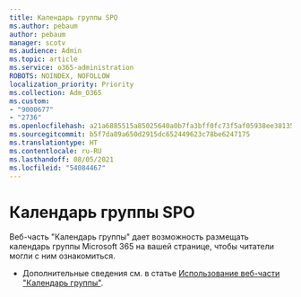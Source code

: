 ```yaml
---
title: Календарь группы SPO
ms.author: pebaum
author: pebaum
manager: scotv
ms.audience: Admin
ms.topic: article
ms.service: o365-administration
ROBOTS: NOINDEX, NOFOLLOW
localization_priority: Priority
ms.collection: Adm_O365
ms.custom:
- "9000677"
- "2736"
ms.openlocfilehash: a21a6885515a85025640a0b7fa3bff0fc73f5af05938ee38135636772e869391
ms.sourcegitcommit: b5f7da89a650d2915dc652449623c78be6247175
ms.translationtype: HT
ms.contentlocale: ru-RU
ms.lasthandoff: 08/05/2021
ms.locfileid: "54084467"
---
```

# <a name="spo-group-calendar"></a>Календарь группы SPO

Веб-часть "Календарь группы" дает возможность размещать календарь группы Microsoft 365 на вашей странице, чтобы читатели могли с ним ознакомиться.
- Дополнительные сведения см. в статье [Использование веб-части "Календарь группы"](https://support.microsoft.com/en-us/office/use-the-group-calendar-web-part-eaf3c04d-5699-48cb-8b5e-3caa887d51ce?ui=en-us&rs=en-us&ad=us).
